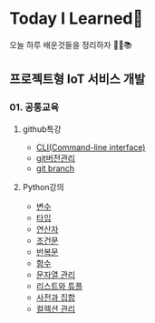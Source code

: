 # Today I Learned:dog:

오늘 하루 배운것들을 정리하자 :man_student::books:



## 프로젝트형 IoT 서비스 개발

### 01. 공통교육

1. github특강
   * [CLI(Command-line interface)](https://github.com/jeonghaejun/TIL/blob/master/git/CLI.md)
   * [git버전관리](https://github.com/jeonghaejun/TIL/blob/master/git/git_version_control.md)
   * [git branch](https://github.com/jeonghaejun/TIL/blob/master/git/git_branch.md)

2. Python강의
   * [변수](https://github.com/jeonghaejun/TIL/blob/master/python/01_value.md)
   * [타입](https://github.com/jeonghaejun/TIL/blob/master/python/02_type.md)
   * [연산자](https://github.com/jeonghaejun/TIL/blob/master/python/03_Operator.md)
   * [조건문](https://github.com/jeonghaejun/TIL/blob/master/python/04_If_else.md)
   * [반복문](https://github.com/jeonghaejun/TIL/blob/master/python/05_while%2Cfor.md)
   * [함수](https://github.com/jeonghaejun/TIL/blob/master/python/06_Funtion.md)
   * [문자열 관리](https://github.com/jeonghaejun/TIL/blob/master/python/07_String.md)
   * [리스트와 튜플](https://github.com/jeonghaejun/TIL/blob/master/python/08_List_Tuple.md)
   * [사전과 집합](https://github.com/jeonghaejun/TIL/blob/master/python/09_Dictionary.md)
   * [컬렉션 관리](https://github.com/jeonghaejun/TIL/blob/master/python/10_Collection%20management.md)

